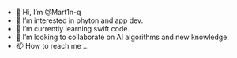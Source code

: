 - 👋 Hi, I’m @Mart1n-q
- 👀 I’m interested in phyton and app dev.
- 🌱 I’m currently learning swift code.
- 💞️ I’m looking to collaborate on AI algorithms and new knowledge.
- 📫 How to reach me ...

<!---
Mart1n-q/Mart1n-q is a ✨ special ✨ repository because its `README.md` (this file) appears on your GitHub profile.
You can click the Preview link to take a look at your changes.
--->
